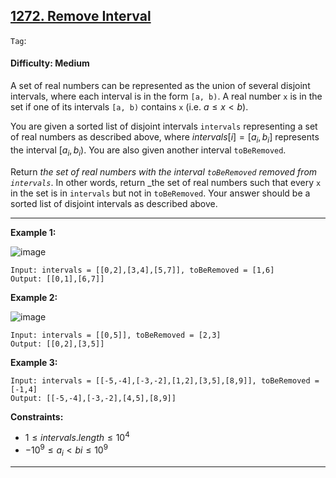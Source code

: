 ## [1272. Remove Interval](https://leetcode.com/problems/remove-interval)

```Tag```:

#### Difficulty: Medium

A set of real numbers can be represented as the union of several disjoint intervals, where each interval is in the form ```[a, b)```. A real number ```x``` is in the set if one of its intervals ```[a, b)``` contains ```x``` (i.e. $a \le x \lt b$).

You are given a sorted list of disjoint intervals ```intervals``` representing a set of real numbers as described above, where $intervals[i] = [a_i, b_i]$ represents the interval $[a_i, b_i)$. You are also given another interval ```toBeRemoved```.

Return _the set of real numbers with the interval ```toBeRemoved``` removed from ```intervals```_. In other words, return _the set of real numbers such that every ```x``` in the set is in ```intervals``` but not in ```toBeRemoved```. Your answer should be a sorted list of disjoint intervals as described above.

---

__Example 1:__

![image](https://assets.leetcode.com/uploads/2020/12/24/removeintervalex1.png)
```
Input: intervals = [[0,2],[3,4],[5,7]], toBeRemoved = [1,6]
Output: [[0,1],[6,7]]
```

__Example 2:__

![image](https://assets.leetcode.com/uploads/2020/12/24/removeintervalex2.png)
```
Input: intervals = [[0,5]], toBeRemoved = [2,3]
Output: [[0,2],[3,5]]
```

__Example 3:__
```
Input: intervals = [[-5,-4],[-3,-2],[1,2],[3,5],[8,9]], toBeRemoved = [-1,4]
Output: [[-5,-4],[-3,-2],[4,5],[8,9]]
```

__Constraints:__

- $1 \le intervals.length \le 10^4$
- $-10^9 \le a_i \lt bi \le 10^9$

---
